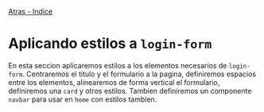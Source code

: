 [Atras - Indice](https://github.com/daniel18acevedo/DA2-Tecnologia/tree/angular-style)

# Aplicando estilos a `login-form`

En esta seccion aplicaremos estilos a los elementos necesarios de `login-form`. Centraremos el titulo y el formulario a la pagina, definiremos espacios entre los elementos, alinearemos de forma vertical el formulario, definiremos una `card` y otros estilos. Tambien definiremos un componente `navbar` para usar en `home` con estilos tambien.

